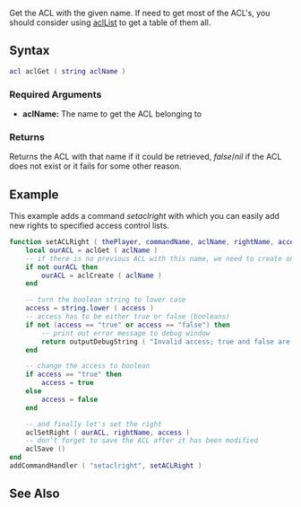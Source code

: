 Get the ACL with the given name. If need to get most of the ACL's, you should consider using [aclList](/aclList.md "wikilink") to get a table of them all.

Syntax
------

``` lua
acl aclGet ( string aclName )
```

### Required Arguments

-   **aclName:** The name to get the ACL belonging to

### Returns

Returns the ACL with that name if it could be retrieved, *false*/*nil* if the ACL does not exist or it fails for some other reason.

Example
-------

This example adds a command *setaclright* with which you can easily add new rights to specified access control lists.

``` lua
function setACLRight ( thePlayer, commandName, aclName, rightName, access )
    local ourACL = aclGet ( aclName )
    -- if there is no previous ACL with this name, we need to create one
    if not ourACL then
        ourACL = aclCreate ( aclName )
    end

    -- turn the boolean string to lower case
    access = string.lower ( access )
    -- access has to be either true or false (booleans)
    if not (access == "true" or access == "false") then
        -- print out error message to debug window
        return outputDebugString ( "Invalid access; true and false are only accepted", 1 )
    end

    -- change the access to boolean
    if access == "true" then
        access = true
    else 
        access = false
    end

    -- and finally let's set the right
    aclSetRight ( ourACL, rightName, access )
    -- don't forget to save the ACL after it has been modified
    aclSave ()
end
addCommandHandler ( "setaclright", setACLRight )
```

See Also
--------
